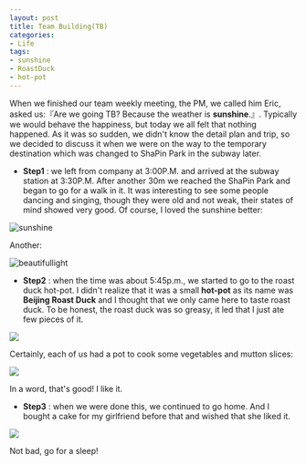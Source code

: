 ```yaml
---
layout: post
title: Team Building(TB)
categories:
- Life
tags:
- sunshine
- RoastDuck
- hot-pot
---
```


When we finished our team weekly meeting, the PM, we called him Eric, asked us:『Are we going TB? Because the weather is **sunshine**.』. Typically we would behave the happiness, but today we all felt that nothing happened. As it was so sudden, we didn't know the detail plan and trip, so we decided to discuss it when we were on the way to the temporary destination which was changed to ShaPin Park in the subway later.   

- **Step1** : we left from company at 3:00P.M. and arrived at the subway station at 3:30P.M. After another 30m we reached the ShaPin Park and began to go for a walk in it. It was interesting to see some people dancing and singing, though they were old and not weak, their states of mind showed very good. Of course, I loved the sunshine better:  

![sunshine](http://i1154.photobucket.com/albums/p531/luolinjia/blog%20images/122901_zpsbee4c681.jpg)  

Another:  

![beautifullight](http://i1154.photobucket.com/albums/p531/luolinjia/blog%20images/122902_zpsb16f2a8b.jpg)  

- **Step2** : when the time was about 5:45p.m., we started to go to the roast duck hot-pot. I didn't realize that it was a small **hot-pot** as its name was **Beijing Roast Duck** and I thought that we only came here to taste roast duck. To be honest, the roast duck was so greasy, it led that I just ate few pieces of it.  

![](http://i1154.photobucket.com/albums/p531/luolinjia/blog%20images/122906_zpse0bf12b7.jpg)  

Certainly, each of us had a pot to cook some vegetables and mutton slices:  

![](http://i1154.photobucket.com/albums/p531/luolinjia/blog%20images/122904_zps18fdf70a.jpg)  

In a word, that's good! I like it.

- **Step3** : when we were done this, we continued to go home. And I bought a cake for my girlfriend before that and wished that she liked it.  

![](http://i1154.photobucket.com/albums/p531/luolinjia/blog%20images/122907_zps009ea72a.jpg)  

Not bad, go for a sleep!
